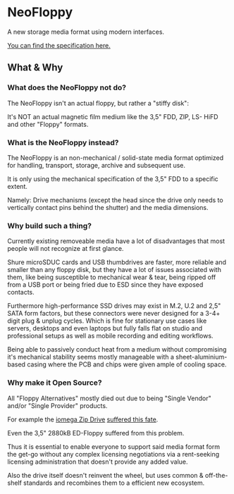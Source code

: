 #   NeoFloppy
A new storage media format using modern interfaces.

[You can find the specification here.](docs/neofloppy.specification.md)

##  What & Why
### What does the NeoFloppy not do?
The NeoFloppy isn't an actual floppy, but rather a "stiffy disk":

It's NOT an actual magnetic film medium like the 3,5" FDD, ZIP, LS- HiFD and other "Floppy" formats.

### What is the NeoFloppy instead?
The NeoFloppy is an non-mechanical / solid-state media format optimized for handling, transport, storage, archive and subsequent use.

It is only using the mechanical specification of the 3,5" FDD to a specific extent.

Namely: Drive mechanisms (except the head since the drive only needs to vertically contact pins behind the shutter) and the media dimensions.

### Why build such a thing?
Currently existing removeable media have a lot of disadvantages that most people will not recognize at first glance.

Shure microSDUC cards and USB thumbdrives are faster, more reliable and smaller than any floppy disk, but they have a lot of issues associated with them, like being susceptible to mechanical wear & tear, being ripped off from a USB port or being fried due to ESD since they have exposed contacts.

Furthermore high-performance SSD drives may exist in M.2, U.2 and 2,5" SATA form factors, but these connectors were never designed for a 3-4+ digit plug & unplug cycles. Which is fine for stationary use cases like servers, desktops and even laptops but fully falls flat on studio and professional setups as well as mobile recording and editing workflows.

Being able to passively conduct heat from a medium without compromising it's mechanical stability seems mostly manageable with a sheet-aluminium-based casing where the PCB and chips were given ample of cooling space.

### Why make it Open Source?
All "Floppy Alternatives" mostly died out due to being "Single Vendor" and/or "Single Provider" products.

For example the [iomega Zip Drive](https://en.wikipedia.org/wiki/Zip_drive) [suffered this fate](https://www.youtube.com/watch?v=1pBhEaMp8mw).

Even the 3,5" 2880kB ED-Floppy suffered from this problem.

Thus it is essential to enable everyone to support said media format form the get-go without any complex licensing negotiations via a rent-seeking licensing administration that doesn't provide any added value.

Also the drive itself doesn't reinvent the wheel, but uses common & off-the-shelf standards and recombines them to a efficient new ecosystem.
